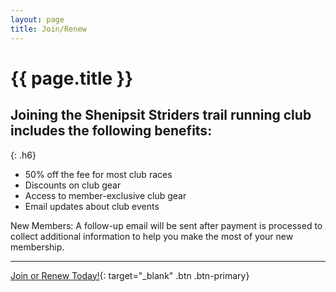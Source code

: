 ```yaml
---
layout: page
title: Join/Renew
---
```


# {{ page.title }}

## Joining the Shenipsit Striders trail running club includes the following benefits:
{: .h6}

* 50% off the fee for most club races
* Discounts on club gear
* Access to member-exclusive club gear
* Email updates about club events

New Members: A follow-up email will be sent after payment is processed to 
collect additional information to help you make the most of your new membership.

* * *
[Join or Renew Today!](https://2025-shenipsit-striders-club-membership.cheddarup.com){: target="_blank" .btn .btn-primary}

